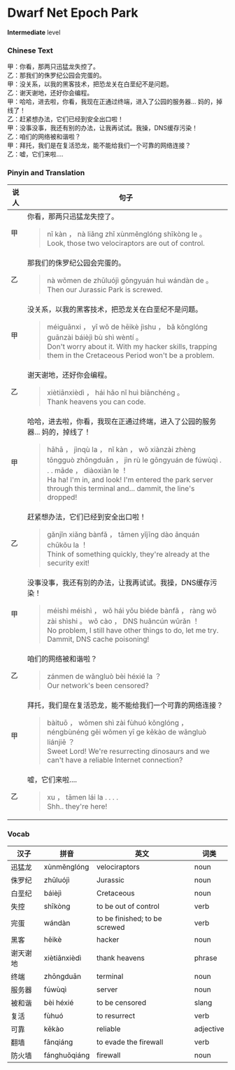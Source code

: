 # Dwarf Net Epoch Park
**Intermediate** level
### Chinese Text
甲：你看，那两只迅猛龙失控了。<br />乙：那我们的侏罗纪公园会完蛋的。<br />甲：没关系，以我的黑客技术，把恐龙关在白垩纪不是问题。<br />乙：谢天谢地，还好你会编程。<br />甲：哈哈，进去啦，你看，我现在正通过终端，进入了公园的服务器... 妈的，掉线了！<br />乙：赶紧想办法，它们已经到安全出口啦！<br />甲：没事没事，我还有别的办法，让我再试试。我操，DNS缓存污染！<br />乙：咱们的网络被和谐啦？<br />甲：拜托，我们是在复活恐龙，能不能给我们一个可靠的网络连接？<br />乙：嘘，它们来啦....

### Pinyin and Translation
|说人|句子|
|----|----|
|甲|你看，那两只迅猛龙失控了。<blockquote>nǐ kàn ， nà liǎng zhǐ xùnměnglóng shīkòng le 。<br />Look, those two velociraptors are out of control.</blockquote>|
|乙|那我们的侏罗纪公园会完蛋的。<blockquote>nà wǒmen de zhūluójì gōngyuán huì wándàn de 。<br />Then our Jurassic Park is screwed.</blockquote>|
|甲|没关系，以我的黑客技术，把恐龙关在白垩纪不是问题。<blockquote>méiguānxi ， yǐ wǒ de hēikè jìshu ， bǎ kǒnglóng guānzài báièjì bù shì wèntí 。<br />Don't worry about it. With my hacker skills, trapping them in the Cretaceous Period won't be a problem.</blockquote>|
|乙|谢天谢地，还好你会编程。<blockquote>xiètiānxièdì ， hái hǎo nǐ huì biānchéng 。<br />Thank heavens you can code.</blockquote>|
|甲|哈哈，进去啦，你看，我现在正通过终端，进入了公园的服务器... 妈的，掉线了！<blockquote>hāhā ， jìnqù la ， nǐ kàn ， wǒ xiànzài zhèng tōngguò zhōngduān ， jìn rù le gōngyuán de fúwùqì . . .  māde ， diàoxiàn le ！<br />Ha ha! I'm in, and look! I'm entered the park server through this terminal and... dammit, the line's dropped!</blockquote>|
|乙|赶紧想办法，它们已经到安全出口啦！<blockquote>gǎnjǐn xiǎng bànfǎ ， tāmen yǐjīng dào ānquán chūkǒu la ！<br />Think of something quickly, they're already at the security exit!</blockquote>|
|甲|没事没事，我还有别的办法，让我再试试。我操，DNS缓存污染！<blockquote>méishì méishì ， wǒ hái yǒu biéde bànfǎ ， ràng wǒ zài shìshi 。 wǒ cào ， DNS huǎncún wūrǎn ！<br />No problem, I still have other things to do, let me try. Dammit, DNS cache poisoning!</blockquote>|
|乙|咱们的网络被和谐啦？<blockquote>zánmen de wǎngluò bèi héxié la ？<br />Our network's been censored?</blockquote>|
|甲|拜托，我们是在复活恐龙，能不能给我们一个可靠的网络连接？<blockquote>bàituō ， wǒmen shì zài fùhuó kǒnglóng ， néngbùnéng gěi wǒmen yī ge kěkào de wǎngluò liánjiē ？<br />Sweet Lord! We're resurrecting dinosaurs and we can't have a reliable Internet connection?</blockquote>|
|乙|嘘，它们来啦....<blockquote>xu ， tāmen lái la . . . .<br />Shh.. they're here!</blockquote>|
### Vocab
|汉子|拼音|英文|词类|
|----|----|----|----|
|迅猛龙|xùnměnglóng|velociraptors|noun|
|侏罗纪|zhūluójì|Jurassic|noun|
|白垩纪|báièjì|Cretaceous|noun|
|失控|shīkòng|to be out of control|verb|
|完蛋|wándàn|to be finished; to be screwed|verb|
|黑客|hēikè|hacker|noun|
|谢天谢地|xiètiānxièdì|thank heavens|phrase|
|终端|zhōngduān|terminal|noun|
|服务器|fúwùqì|server|noun|
|被和谐|bèi héxié|to be censored|slang|
|复活|fùhuó|to resurrect|verb|
|可靠|kěkào|reliable|adjective|
|翻墙|fānqiáng|to evade the firewall|verb|
|防火墙|fánghuǒqiáng|firewall|noun|
